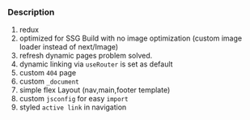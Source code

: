 ### Description

1. redux
2. optimized for SSG Build with no image optimization (custom image loader instead of next/Image)
3. refresh dynamic pages problem solved.
4. dynamic linking via `useRouter` is set as default
5. custom `404` page
6. custom `_document`
7. simple flex Layout (nav,main,footer template)
8. custom `jsconfig` for easy `import`
9. styled `active link` in navigation
